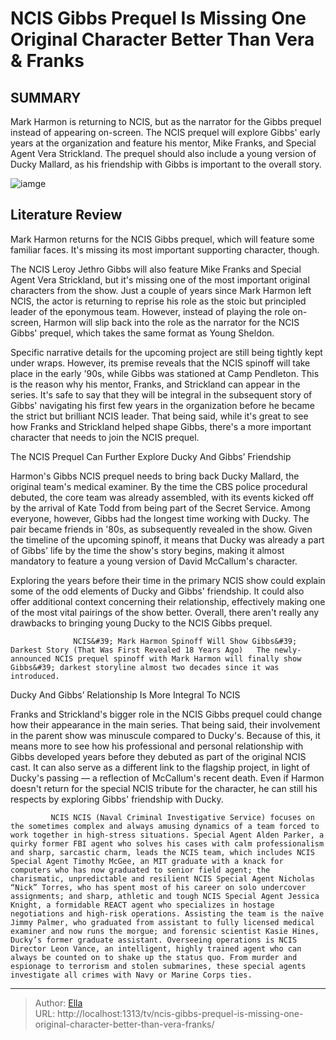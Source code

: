 # NCIS  Gibbs Prequel Is Missing One Original Character Better Than Vera &amp; Franks


## SUMMARY 



  Mark Harmon is returning to NCIS, but as the narrator for the Gibbs prequel instead of appearing on-screen.   The NCIS prequel will explore Gibbs&#39; early years at the organization and feature his mentor, Mike Franks, and Special Agent Vera Strickland.   The prequel should also include a young version of Ducky Mallard, as his friendship with Gibbs is important to the overall story.  

![iamge](https://static1.srcdn.com/wordpress/wp-content/uploads/wm/2024/01/mark-harmon-as-leroy-jethro-gibbs-roma-maffia-as-special-agent-vera-strickland-from-ncis-cast-of-ncis.jpg)

## Literature Review
Mark Harmon returns for the NCIS Gibbs prequel, which will feature some familiar faces. It&#39;s missing its most important supporting character, though.




The NCIS Leroy Jethro Gibbs will also feature Mike Franks and Special Agent Vera Strickland, but it&#39;s missing one of the most important original characters from the show. Just a couple of years since Mark Harmon left NCIS, the actor is returning to reprise his role as the stoic but principled leader of the eponymous team. However, instead of playing the role on-screen, Harmon will slip back into the role as the narrator for the NCIS Gibbs&#39; prequel, which takes the same format as Young Sheldon.




Specific narrative details for the upcoming project are still being tightly kept under wraps. However, its premise reveals that the NCIS spinoff will take place in the early &#39;90s, while Gibbs was stationed at Camp Pendleton. This is the reason why his mentor, Franks, and Strickland can appear in the series. It&#39;s safe to say that they will be integral in the subsequent story of Gibbs&#39; navigating his first few years in the organization before he became the strict but brilliant NCIS leader. That being said, while it&#39;s great to see how Franks and Strickland helped shape Gibbs, there&#39;s a more important character that needs to join the NCIS prequel.


 The NCIS Prequel Can Further Explore Ducky And Gibbs’ Friendship 
          

Harmon&#39;s Gibbs NCIS prequel needs to bring back Ducky Mallard, the original team&#39;s medical examiner. By the time the CBS police procedural debuted, the core team was already assembled, with its events kicked off by the arrival of Kate Todd from being part of the Secret Service. Among everyone, however, Gibbs had the longest time working with Ducky. The pair became friends in &#39;80s, as subsequently revealed in the show. Given the timeline of the upcoming spinoff, it means that Ducky was already a part of Gibbs&#39; life by the time the show&#39;s story begins, making it almost mandatory to feature a young version of David McCallum&#39;s character.




Exploring the years before their time in the primary NCIS show could explain some of the odd elements of Ducky and Gibbs&#39; friendship. It could also offer additional context concerning their relationship, effectively making one of the most vital pairings of the show better. Overall, there aren&#39;t really any drawbacks to bringing young Ducky to the NCIS Gibbs prequel.

                  NCIS&#39; Mark Harmon Spinoff Will Show Gibbs&#39; Darkest Story (That Was First Revealed 18 Years Ago)   The newly-announced NCIS prequel spinoff with Mark Harmon will finally show Gibbs&#39; darkest storyline almost two decades since it was introduced.     



 Ducky And Gibbs’ Relationship Is More Integral To NCIS 
          

Franks and Strickland&#39;s bigger role in the NCIS Gibbs prequel could change how their appearance in the main series. That being said, their involvement in the parent show was minuscule compared to Ducky&#39;s. Because of this, it means more to see how his professional and personal relationship with Gibbs developed years before they debuted as part of the original NCIS cast. It can also serve as a different link to the flagship project, in light of Ducky&#39;s passing — a reflection of McCallum&#39;s recent death. Even if Harmon doesn&#39;t return for the special NCIS tribute for the character, he can still his respects by exploring Gibbs&#39; friendship with Ducky.




             NCIS NCIS (Naval Criminal Investigative Service) focuses on the sometimes complex and always amusing dynamics of a team forced to work together in high-stress situations. Special Agent Alden Parker, a quirky former FBI agent who solves his cases with calm professionalism and sharp, sarcastic charm, leads the NCIS team, which includes NCIS Special Agent Timothy McGee, an MIT graduate with a knack for computers who has now graduated to senior field agent; the charismatic, unpredictable and resilient NCIS Special Agent Nicholas “Nick” Torres, who has spent most of his career on solo undercover assignments; and sharp, athletic and tough NCIS Special Agent Jessica Knight, a formidable REACT agent who specializes in hostage negotiations and high-risk operations. Assisting the team is the naïve Jimmy Palmer, who graduated from assistant to fully licensed medical examiner and now runs the morgue; and forensic scientist Kasie Hines, Ducky’s former graduate assistant. Overseeing operations is NCIS Director Leon Vance, an intelligent, highly trained agent who can always be counted on to shake up the status quo. From murder and espionage to terrorism and stolen submarines, these special agents investigate all crimes with Navy or Marine Corps ties.  


---

> Author: [Ella](https://instagram.hk.cn/)  
> URL: http://localhost:1313/tv/ncis-gibbs-prequel-is-missing-one-original-character-better-than-vera-franks/  

